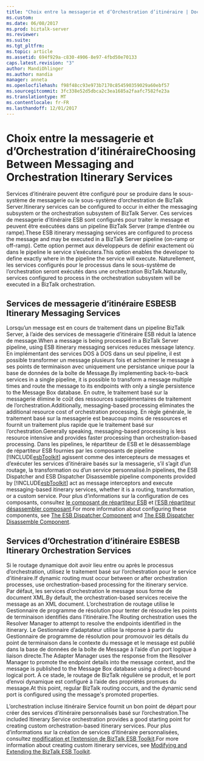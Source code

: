 ```yaml
---
title: "Choix entre la messagerie et d’Orchestration d’itinéraire | Documents Microsoft"
ms.custom: 
ms.date: 06/08/2017
ms.prod: biztalk-server
ms.reviewer: 
ms.suite: 
ms.tgt_pltfrm: 
ms.topic: article
ms.assetid: 694f929a-c830-4906-8e97-4fbd50e70133
caps.latest.revision: "3"
author: MandiOhlinger
ms.author: mandia
manager: anneta
ms.openlocfilehash: f98f48cc93e973b7170c854590359029a60ebf57
ms.sourcegitcommit: 3fc338e52d5dbca2c3ea1685a2faafc7582fe23a
ms.translationtype: MT
ms.contentlocale: fr-FR
ms.lasthandoff: 12/01/2017
---
```

# <a name="choosing-between-messaging-and-orchestration-itinerary-services"></a><span data-ttu-id="b23e4-102">Choix entre la messagerie et d’Orchestration d’itinéraire</span><span class="sxs-lookup"><span data-stu-id="b23e4-102">Choosing Between Messaging and Orchestration Itinerary Services</span></span>
<span data-ttu-id="b23e4-103">Services d’itinéraire peuvent être configuré pour se produire dans le sous-système de messagerie ou le sous-système d’orchestration de BizTalk Server.</span><span class="sxs-lookup"><span data-stu-id="b23e4-103">Itinerary services can be configured to occur in either the messaging subsystem or the orchestration subsystem of BizTalk Server.</span></span> <span data-ttu-id="b23e4-104">Ces services de messagerie d’itinéraire ESB sont configurés pour traiter le message et peuvent être exécutées dans un pipeline BizTalk Server (rampe d’entrée ou rampe).</span><span class="sxs-lookup"><span data-stu-id="b23e4-104">These ESB itinerary messaging services are configured to process the message and may be executed in a BizTalk Server pipeline (on-ramp or off-ramp).</span></span> <span data-ttu-id="b23e4-105">Cette option permet aux développeurs de définir exactement où dans le pipeline le service s’exécutera.</span><span class="sxs-lookup"><span data-stu-id="b23e4-105">This option enables the developer to define exactly where in the pipeline the service will execute.</span></span> <span data-ttu-id="b23e4-106">Naturellement, les services configurés pour le processus dans le sous-système de l’orchestration seront exécutés dans une orchestration BizTalk.</span><span class="sxs-lookup"><span data-stu-id="b23e4-106">Naturally, services configured to process in the orchestration subsystem will be executed in a BizTalk orchestration.</span></span>  
  
## <a name="esb-itinerary-messaging-services"></a><span data-ttu-id="b23e4-107">Services de messagerie d’itinéraire ESB</span><span class="sxs-lookup"><span data-stu-id="b23e4-107">ESB Itinerary Messaging Services</span></span>  
 <span data-ttu-id="b23e4-108">Lorsqu’un message est en cours de traitement dans un pipeline BizTalk Server, à l’aide des services de messagerie d’itinéraire ESB réduit la latence de message.</span><span class="sxs-lookup"><span data-stu-id="b23e4-108">When a message is being processed in a BizTalk Server pipeline, using ESB itinerary messaging services reduces message latency.</span></span> <span data-ttu-id="b23e4-109">En implémentant des services DOS à DOS dans un seul pipeline, il est possible transformer un message plusieurs fois et acheminer le message à ses points de terminaison avec uniquement une persistance unique pour la base de données de la boîte de Message.</span><span class="sxs-lookup"><span data-stu-id="b23e4-109">By implementing back-to-back services in a single pipeline, it is possible to transform a message multiple times and route the message to its endpoints with only a single persistence to the Message Box database.</span></span> <span data-ttu-id="b23e4-110">En outre, le traitement basé sur la messagerie élimine le coût des ressources supplémentaires de traitement de l’orchestration.</span><span class="sxs-lookup"><span data-stu-id="b23e4-110">Additionally, messaging-based processing eliminates the additional resource cost of orchestration processing.</span></span> <span data-ttu-id="b23e4-111">En règle générale, le traitement basé sur la messagerie est beaucoup moins de ressources et fournit un traitement plus rapide que le traitement basé sur l’orchestration.</span><span class="sxs-lookup"><span data-stu-id="b23e4-111">Generally speaking, messaging-based processing is less resource intensive and provides faster processing than orchestration-based processing.</span></span> <span data-ttu-id="b23e4-112">Dans les pipelines, le répartiteur de ESB et le désassemblage de répartiteur ESB fournies par les composants de pipeline [!INCLUDE[esbToolkit](../includes/esbtoolkit-md.md)] agissent comme des intercepteurs de messages et d’exécuter les services d’itinéraire basés sur la messagerie, s’il s’agit d’un routage, la transformation ou d’un service personnalisé.</span><span class="sxs-lookup"><span data-stu-id="b23e4-112">In pipelines, the ESB Dispatcher and ESB Dispatcher Disassemble pipeline components provided by [!INCLUDE[esbToolkit](../includes/esbtoolkit-md.md)] act as message interceptors and execute messaging-based itinerary services, whether it is a routing, transformation, or a custom service.</span></span> <span data-ttu-id="b23e4-113">Pour plus d’informations sur la configuration de ces composants, consultez [le composant de répartiteur ESB](../esb-toolkit/the-esb-dispatcher-component.md) et [l’ESB répartiteur désassembler composant](../esb-toolkit/the-esb-dispatcher-disassemble-component.md).</span><span class="sxs-lookup"><span data-stu-id="b23e4-113">For more information about configuring these components, see [The ESB Dispatcher Component](../esb-toolkit/the-esb-dispatcher-component.md) and [The ESB Dispatcher Disassemble Component](../esb-toolkit/the-esb-dispatcher-disassemble-component.md).</span></span>  
  
## <a name="esb-itinerary-orchestration-services"></a><span data-ttu-id="b23e4-114">Services d’Orchestration d’itinéraire ESB</span><span class="sxs-lookup"><span data-stu-id="b23e4-114">ESB Itinerary Orchestration Services</span></span>  
 <span data-ttu-id="b23e4-115">Si le routage dynamique doit avoir lieu entre ou après le processus d’orchestration, utilisez le traitement basé sur l’orchestration pour le service d’itinéraire.</span><span class="sxs-lookup"><span data-stu-id="b23e4-115">If dynamic routing must occur between or after orchestration processes, use orchestration-based processing for the itinerary service.</span></span> <span data-ttu-id="b23e4-116">Par défaut, les services d’orchestration le message sous forme de document XML.</span><span class="sxs-lookup"><span data-stu-id="b23e4-116">By default, the orchestration-based services receive the message as an XML document.</span></span> <span data-ttu-id="b23e4-117">L’orchestration de routage utilise le Gestionnaire de programme de résolution pour tenter de résoudre les points de terminaison identifiés dans l’itinéraire.</span><span class="sxs-lookup"><span data-stu-id="b23e4-117">The Routing orchestration uses the Resolver Manager to attempt to resolve the endpoints identified in the itinerary.</span></span> <span data-ttu-id="b23e4-118">Le Gestionnaire d’adaptateur utilise la réponse à partir du Gestionnaire de programme de résolution pour promouvoir les détails du point de terminaison dans le contexte du message et le message est publié dans la base de données de la boîte de Message à l’aide d’un port logique à liaison directe.</span><span class="sxs-lookup"><span data-stu-id="b23e4-118">The Adapter Manager uses the response from the Resolver Manager to promote the endpoint details into the message context, and the message is published to the Message Box database using a direct-bound logical port.</span></span> <span data-ttu-id="b23e4-119">À ce stade, le routage de BizTalk régulière se produit, et le port d’envoi dynamique est configuré à l’aide des propriétés promues du message.</span><span class="sxs-lookup"><span data-stu-id="b23e4-119">At this point, regular BizTalk routing occurs, and the dynamic send port is configured using the message's promoted properties.</span></span>  
  
 <span data-ttu-id="b23e4-120">L’orchestration incluse itinéraire Service fournit un bon point de départ pour créer des services d’itinéraire personnalisés basé sur l’orchestration.</span><span class="sxs-lookup"><span data-stu-id="b23e4-120">The included Itinerary Service orchestration provides a good starting point for creating custom orchestration-based itinerary services.</span></span> <span data-ttu-id="b23e4-121">Pour plus d’informations sur la création de services d’itinéraire personnalisées, consultez [modification et l’extension de BizTalk ESB Toolkit](../esb-toolkit/modifying-and-extending-the-biztalk-esb-toolkit.md).</span><span class="sxs-lookup"><span data-stu-id="b23e4-121">For more information about creating custom itinerary services, see [Modifying and Extending the BizTalk ESB Toolkit](../esb-toolkit/modifying-and-extending-the-biztalk-esb-toolkit.md).</span></span>